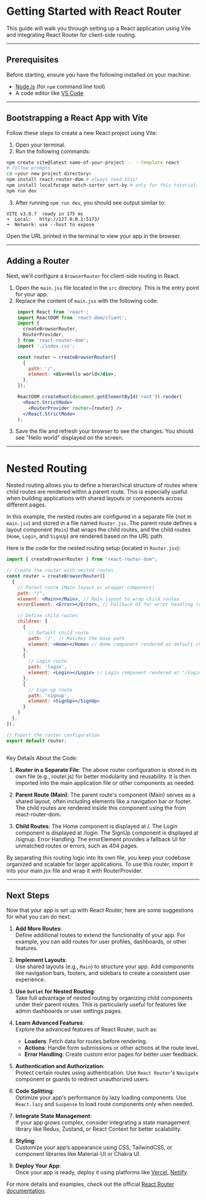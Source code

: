 # Getting Started with React Router

This guide will walk you through setting up a React application using Vite and integrating React Router for client-side routing.

---

## Prerequisites

Before starting, ensure you have the following installed on your machine:
- [Node.js](https://nodejs.org/) (for `npm` command line tool)
- A code editor like [VS Code](https://code.visualstudio.com/)

---

## Bootstrapping a React App with Vite

Follow these steps to create a new React project using Vite:

1. Open your terminal.
2. Run the following commands:

```bash
npm create vite@latest name-of-your-project -- --template react
# follow prompts
cd <your new project directory>
npm install react-router-dom # always need this!
npm install localforage match-sorter sort-by # only for this tutorial.
npm run dev
```

3. After running `npm run dev`, you should see output similar to:

```text
VITE v3.0.7  ready in 175 ms
➜  Local:   http://127.0.0.1:5173/
➜  Network: use --host to expose
```

Open the URL printed in the terminal to view your app in the browser.

---

## Adding a Router

Next, we'll configure a `BrowserRouter` for client-side routing in React.

1. Open the `main.jsx` file located in the `src` directory. This is the entry point for your app.
2. Replace the content of `main.jsx` with the following code:

```jsx
    import React from 'react';
    import ReactDOM from 'react-dom/client';
    import {
      createBrowserRouter,
      RouterProvider,
    } from 'react-router-dom';
    import './index.css';

    const router = createBrowserRouter([
      {
        path: '/',
        element: <div>Hello world</div>,
      },
    ]);

    ReactDOM.createRoot(document.getElementById('root')).render(
      <React.StrictMode>
        <RouterProvider router={router} />
      </React.StrictMode>
    );

```

3. Save the file and refresh your browser to see the changes. You should see "Hello world" displayed on the screen.

---

# Nested Routing

Nested routing allows you to define a hierarchical structure of routes where child routes are rendered within a parent route. This is especially useful when building applications with shared layouts or components across different pages.

In this example, the nested routes are configured in a separate file (not in `main.jsx`) and stored in a file named `Router.jsx`. The parent route defines a layout component (`Main`) that wraps the child routes, and the child routes (`Home`, `Login`, and `SignUp`) are rendered based on the URL path.

Here is the code for the nested routing setup (located in `Router.jsx`):

```jsx
import { createBrowserRouter } from "react-router-dom";

// Create the router with nested routes
const router = createBrowserRouter([
  {
    // Parent route (Main layout or wrapper component)
    path: "/",
    element: <Main></Main>, // Main layout to wrap child routes
    errorElement: <Error></Error>, // Fallback UI for error handling (e.g., 404 pages)

    // Define child routes
    children: [
      {
        // Default child route
        path: '/', // Matches the base path
        element: <Home></Home> // Home component rendered as default child
      },
      {
        // Login route
        path: 'login', 
        element: <Login></Login> // Login component rendered at "/login"
      },
      {
        // Sign-up route
        path: 'signup', 
        element: <SignUp></SignUp> 
      }
    ]
  },
]);

// Export the router configuration
export default router;



```

Key Details About the Code:
1. **Router in a Separate File**: 
The above router configuration is stored in its own file (e.g., router.js) for better modularity and reusability. It is then imported into the main application file or other components as needed.

2. **Parent Route (Main)**: 
The parent route's component (Main) serves as a shared layout, often including elements like a navigation bar or footer. The child routes are rendered inside this component using the <Outlet /> from react-router-dom.

3. **Child Routes**:
The Home component is displayed at /.
The Login component is displayed at /login.
The SignUp component is displayed at /signup.
Error Handling: The errorElement provides a fallback UI for unmatched routes or errors, such as 404 pages.

By separating this routing logic into its own file, you keep your codebase organized and scalable for larger applications. To use this router, import it into your main.jsx file and wrap it with RouterProvider.

---

## Next Steps

Now that your app is set up with React Router, here are some suggestions for what you can do next:

1. **Add More Routes**:  
   Define additional routes to extend the functionality of your app. For example, you can add routes for user profiles, dashboards, or other features.

2. **Implement Layouts**:  
   Use shared layouts (e.g., `Main`) to structure your app. Add components like navigation bars, footers, and sidebars to create a consistent user experience.

3. **Use `Outlet` for Nested Routing**:  
   Take full advantage of nested routing by organizing child components under their parent routes. This is particularly useful for features like admin dashboards or user settings pages.

4. **Learn Advanced Features**:  
   Explore the advanced features of React Router, such as:
   - **Loaders**: Fetch data for routes before rendering.
   - **Actions**: Handle form submissions or other actions at the route level.
   - **Error Handling**: Create custom error pages for better user feedback.

5. **Authentication and Authorization**:  
   Protect certain routes using authentication. Use `React Router`'s `Navigate` component or guards to redirect unauthorized users.

6. **Code Splitting**:  
   Optimize your app's performance by lazy loading components. Use `React.lazy` and `Suspense` to load route components only when needed.

7. **Integrate State Management**:  
   If your app grows complex, consider integrating a state management library like Redux, Zustand, or React Context for better scalability.

8. **Styling**:  
   Customize your app’s appearance using CSS, TailwindCSS, or component libraries like Material-UI or Chakra UI.

9. **Deploy Your App**:  
   Once your app is ready, deploy it using platforms like [Vercel](https://vercel.com/), [Netlify](https://www.netlify.com/).

For more details and examples, check out the official [React Router documentation](https://reactrouter.com/).


